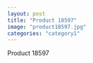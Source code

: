 ```yaml
---
layout: post
title: "Product 18597"
image: "product18597.jpg"
categories: "category1"
---
```

Product 18597
